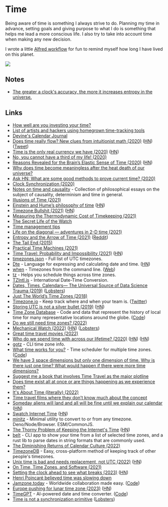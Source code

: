 # Time

Being aware of time is something I always strive to do. Planning my time in advance, setting goals and giving purpose to what I do is something that helps me lead a more conscious life. I also try to take into account time when making any new decision.

I wrote a little [Alfred workflow](https://github.com/nikitavoloboev/small-workflows/blob/master/birthday) for fun to remind myself how long I have lived on this planet.

![](https://i.imgur.com/qLSbesg.png)

## Notes

- [The greater a clock's accuracy, the more it increases entropy in the universe.](https://twitter.com/pkedrosky/status/1391027646193045511)

## Links

- [How well are you investing your time?](https://www.youtube.com/watch?v=nH5K0yo-o1A)
- [List of artists and hackers using homegrown time-tracking tools](https://github.com/merveilles/Time-Travelers)
- [Devine's Calendar Journal](https://wiki.xxiivv.com/#calendar)
- [Does time really flow? New clues from intuitionist math (2020)](https://www.quantamagazine.org/does-time-really-flow-new-clues-come-from-a-century-old-approach-to-math-20200407/) ([HN](https://news.ycombinator.com/item?id=22848766)) ([Tweet](https://twitter.com/QuantaMagazine/status/1452672049323839489))
- [Time is the only real currency we have (2020)](https://blog.theboringtech.io/2020/04/16/time_is_the_real_currency.html) ([HN](https://news.ycombinator.com/item?id=22977637))
- [No, you cannot have a third of my life! (2020)](https://www.unixsheikh.com/articles/no-you-cannot-have-a-third-of-my-life.html)
- [Reasons Revealed for the Brain’s Elastic Sense of Time (2020)](https://www.quantamagazine.org/reasons-revealed-for-the-brains-elastic-sense-of-time-20200924/) ([HN](https://news.ycombinator.com/item?id=24659683))
- [Why does time become meaningless after the heat death of our universe?](https://www.reddit.com/r/AskPhysics/comments/j6ct6a/why_does_time_become_meaningless_after_the_heat/)
- [Ask HN: What are some good methods to prove current time? (2020)](https://news.ycombinator.com/item?id=24744531)
- [Clock Synchronization (2020)](https://signalsandthreads.com/clock-synchronization/)
- [Notes on time and causality](https://boris-marinov.github.io/time/) - Collection of philosophical essays on the subject of causality, determinism and time in general.
- [Illusions of Time (2021)](https://www.youtube.com/watch?v=zHL9GP_B30E)
- [Einstein and Hume’s philosophy of time](https://aeon.co/essays/what-albert-einstein-owes-to-david-humes-notion-of-time) ([HN](https://news.ycombinator.com/item?id=25810015))
- [Timezone Bullshit (2021)](https://blog.wesleyac.com/posts/timezone-bullshit) ([HN](https://news.ycombinator.com/item?id=26087502))
- [Measuring the Thermodynamic Cost of Timekeeping (2021)](https://journals.aps.org/prx/abstract/10.1103/PhysRevX.11.021029)
- [The Secret Life of the Watch](https://www.youtube.com/watch?v=Kd6m0fvlDOc)
- [Time management tips](https://twitter.com/AliAbdaal/status/1384088804206596097)
- [Life on the diagonal — adventures in 2-D time (2021)](https://lukeplant.me.uk/blog/posts/life-on-the-diagonal-adventures-in-2d-time/)
- [Entropy and the Arrow of Time (2021)](https://www.youtube.com/watch?v=NfTmy1ApCvI) ([Reddit](https://www.reddit.com/r/Physics/comments/q6z7w5/entropy_and_the_arrow_of_time/))
- [The Tail End (2015)](https://waitbutwhy.com/2015/12/the-tail-end.html)
- [Practical Time Machines (2021)](https://textslashplain.com/2021/10/01/practical-time-machines/)
- [Time Travel: Probability and Impossibility (2021)](https://ndpr.nd.edu/reviews/time-travel-probability-and-impossibility/) ([HN](https://news.ycombinator.com/item?id=29154582))
- [timezones.json](https://github.com/dmfilipenko/timezones.json) - Full list of UTC timezones.
- [Dte](https://github.com/mvrozanti/dte) - Language for expressing and calculating date and time. ([HN](https://news.ycombinator.com/item?id=29211797))
- [when](https://github.com/mitsuhiko/when) - Timezones from the command line. ([Web](https://mitsuhiko.github.io/when/?input=now))
- [tz](https://github.com/oz/tz) - Helps you schedule things across time zones.
- [TZIntl.js](https://www.masswerk.at/tzintl/) - International Date-Time Conversion.
- [Dates, Times, Calendars— The Universal Source of Data Science Trauma (2019)](https://counting.substack.com/p/dates-times-calendars-the-universal-source-of-data-science-trauma-92a887fdedd1) ([Lobsters](https://lobste.rs/s/9q5ph2/dates_times_calendars_universal_source))
- [Just The World’s Time Zones (2018)](https://brilliantmaps.com/time-zones/)
- [Timezone.io](https://timezone.io/) - Keep track where and when your team is. ([Twitter](https://twitter.com/timezoneio))
- [Storing UTC is not a silver bullet (2019)](https://codeblog.jonskeet.uk/2019/03/27/storing-utc-is-not-a-silver-bullet/) ([HN](https://news.ycombinator.com/item?id=30659164))
- [Time Zone Database](https://www.iana.org/time-zones) - Code and data that represent the history of local time for many representative locations around the globe. ([Code](https://github.com/eggert/tz))
- [Do we still need time zones? (2022)](https://www.reddit.com/r/slatestarcodex/comments/thzobf/do_we_still_need_time_zones/)
- [Mechanical Watch (2022)](https://ciechanow.ski/mechanical-watch/) ([HN](https://news.ycombinator.com/item?id=31261533)) ([Lobsters](https://lobste.rs/s/tz4qsl/mechanical_watch))
- [Great time travel movies (2022)](https://www.reddit.com/r/MovieSuggestions/comments/uivp1f/hi_everyone_what_are_some_of_your_best_time/)
- [Who do we spend time with across our lifetime? (2020)](https://ourworldindata.org/time-with-others-lifetime) ([HN](https://news.ycombinator.com/item?id=25385833)) ([HN](https://news.ycombinator.com/item?id=32339424))
- [gotz](https://github.com/merschformann/gotz) - CLI time zone info.
- [What time works for you?](https://time.antfu.me/) - Time scheduler for multiple time zones. ([Code](https://github.com/antfu/what-time))
- [We have 3 space dimensions but only one dimension of time. Why is there just one time? What would happen if there were more time dimensions?](https://twitter.com/martinmbauer/status/1538476301614567424)
- [Suggest me a book that involves Time Travel as the major plotline](https://www.reddit.com/r/suggestmeabook/comments/vl2bbr/suggest_me_a_book_that_involves_time_travel_as/)
- [Does time exist all at once or are things happening as we experience them?](https://www.reddit.com/r/AskPhysics/comments/vpynx8/does_time_exist_all_at_once_or_are_things/)
- [It's About Time (literally) (2022)](https://www.youtube.com/watch?v=RvnG-ywF6_s)
- [Time travel films where they don’t know much about the concept](https://www.reddit.com/r/MovieSuggestions/comments/x605ys/time_travel_films_where_they_dont_know_much_about/)
- [Someday aliens will land and all will be fine until we explain our calendar](https://twitter.com/foone/status/1572260363764400129) ([HN](https://news.ycombinator.com/item?id=32975173))
- [Swatch Internet Time](https://www.timeanddate.com/time/internettime.html) ([HN](https://news.ycombinator.com/item?id=32948420))
- [minitz](https://github.com/Hexagon/minitz) - Minimal utility to convert to or from any timezone. Deno/Node/Browser. ESM/CommonJS.
- [The Thorny Problem of Keeping the Internet's Time](https://www.newyorker.com/tech/annals-of-technology/the-thorny-problem-of-keeping-the-internets-time) ([HN](https://news.ycombinator.com/item?id=33131195))
- [belt](https://github.com/waltzofpearls/belt) - CLI app to show your time from a list of selected time zones, and a rust lib to parse dates in string formats that are commonly used.
- [The Diminishing Returns of Calendar Culture (2022)](https://annehelen.substack.com/p/the-diminishing-returns-of-calendar?publication_id=2450&post_id=77587582&isFreemail=false)
- [TimezoneDB](https://github.com/SynapseTech/TimezoneDB) - Easy, cross-platform method of keeping track of other people's timezones.
- [Unix time is bad and needs replacement, not UTC (2022)](https://z.vandillen.dev/2022/11/21/unix-time-bad/) ([HN](https://news.ycombinator.com/item?id=33716613))
- [On Time, Time Zones, and Software (2021)](https://lukasz.medium.com/on-time-time-zones-and-software-6617a4c22d05)
- [Setting the clock ahead to see what breaks (2023)](https://rachelbythebay.com/w/2023/01/19/time/) ([HN](https://news.ycombinator.com/item?id=34496287))
- [Henri Poincaré believed time was slowing down](https://twitter.com/CWingUexkull/status/1619939153365585920)
- [Jamzone.today](https://www.jamzone.today/editor) - Worldwide collaboration made easy. ([Code](https://github.com/alex-page/jamzone.today))
- [Europe pushing for lunar time zone (2023)](https://apnews.com/article/moon-time-zone-space-2b0124415c14755e08a58e1b5ed5362a) ([HN](https://news.ycombinator.com/item?id=34982157))
- [TimeGPT](https://timegpt.vercel.app/) - AI-powered date and time converter. ([Code](https://github.com/Spiderpig86/TimeGPT))
- [Time is not a synchronization primitive](https://xeiaso.net/blog/nosleep) ([Lobsters](https://lobste.rs/s/b0e2nt/time_is_not_synchronization_primitive))
